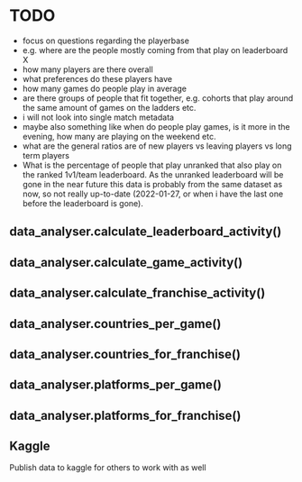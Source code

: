 # TODO

- focus on questions regarding the playerbase
- e.g. where are the people mostly coming from that play on leaderboard X
- how many players are there overall
- what preferences do these players have
- how many games do people play in average
- are there groups of people that fit together, e.g. cohorts that play around the same amount of games on the ladders etc.
- i will not look into single match metadata
- maybe also something like when do people play games, is it more in the evening, how many are playing on the weekend etc.
- what are the general ratios are of new players vs leaving players vs long term players
- What is the percentage of people that play unranked that also play on the ranked 1v1/team leaderboard. As the unranked leaderboard will be gone in the near future this data is probably from the same dataset as now, so not really up-to-date (2022-01-27, or when i have the last one before the leaderboard is gone).

## data_analyser.calculate_leaderboard_activity()

## data_analyser.calculate_game_activity()

## data_analyser.calculate_franchise_activity()

## data_analyser.countries_per_game()

## data_analyser.countries_for_franchise()

## data_analyser.platforms_per_game()

## data_analyser.platforms_for_franchise()

## Kaggle

Publish data to kaggle for others to work with as well
